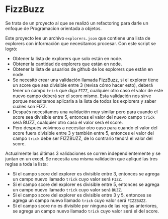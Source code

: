 # FizzBuzz

Se trata de un proyecto al que se realizó un refactoring para darle un enfoque de Programacion orientada a objetos.

Este proyecto lee un archivo `explorers.json` que contiene una lista de explorers con información que necesitamos procesar. Con este script se logró:
- Obtener la lista de explorers que solo están en node.
- Obtener la cantidad de explorers que están en node.
- Obtener la lista de usuarios de github de los explorers que están en node.
- Se necesitó crear una validación llamada FizzBuzz, si el explorer tiene un score que sea divisible entre 3 (revisa cómo hacer esto), deberá tener un campo `trick` que diga `FIZZ`, cualquier otro caso el valor de este nuevo campo deberá ser el score mismo. Esta validación nos sirve porque necesitamos aplicarla a la lista de todos los explorers y saber cuáles son FIZZ.
- Después necesitamos una validación muy similar pero para cuando el score sea divisible entre 5, entonces el valor del nuevo campo `trick` será BUZZ, cualquier otro caso el valor será el score.
- Pero después volvimos a necesitar otro caso para cuando el valor del score fuera divisible entre 3 y también entre 5, entonces el valor del campo `trick` debe ser FIZZBUZZ, de lo contrario tendrá el valor del score. 

Actualmente las últimas 3 validaciones se corren independientemente y se juntan en un excel. Se necesita una misma validación que apliqué las tres reglas a toda la lista:
- Si el campo score del explorer es divisible entre 3, entonces se agrega un campo nuevo llamado `trick` cuyo valor será `FIZZ`.
- Si el campo score del explorer es divisible entre 5, entonces se agrega un campo nuevo llamado `trick` cuyo valor será `BUZZ`.
- Si el campo score del explorer es divisible entre 3 y 5, entonces se agrega un campo nuevo llamado `trick` cuyo valor será `FIZZBUZZ`.
- Si el campo score no es divisible por ninguna de las reglas anteriores, se agrega un campo nuevo llamado `trick` cuyo valor será el del score.

